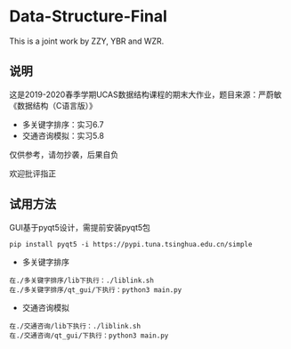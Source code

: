 # Data-Structure-Final

This is a joint work by ZZY, YBR and WZR.

## 说明

这是2019-2020春季学期UCAS数据结构课程的期末大作业，题目来源：严蔚敏《数据结构（C语言版）》

*   多关键字排序：实习6.7
*   交通咨询模拟：实习5.8

仅供参考，请勿抄袭，后果自负

欢迎批评指正

## 试用方法

GUI基于pyqt5设计，需提前安装pyqt5包

~~~
pip install pyqt5 -i https://pypi.tuna.tsinghua.edu.cn/simple
~~~

*   多关键字排序

~~~
在./多关键字排序/lib下执行：./liblink.sh
在./多关键字排序/qt_gui/下执行：python3 main.py
~~~

*   交通咨询模拟

~~~
在./交通咨询/lib下执行：./liblink.sh
在./交通咨询/qt_gui/下执行：python3 main.py
~~~





